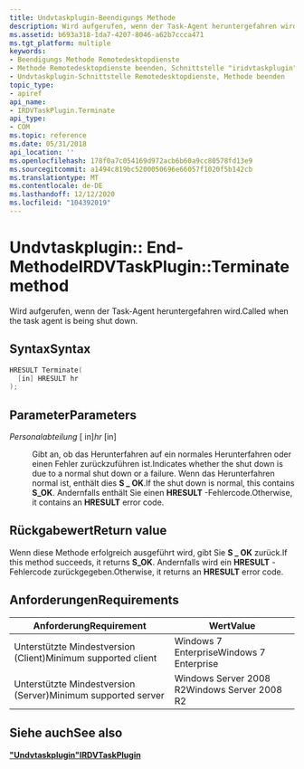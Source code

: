 ```yaml
---
title: Undvtaskplugin-Beendigungs Methode
description: Wird aufgerufen, wenn der Task-Agent heruntergefahren wird.
ms.assetid: b693a318-1da7-4207-8046-a62b7ccca471
ms.tgt_platform: multiple
keywords:
- Beendigungs Methode Remotedesktopdienste
- Methode Remotedesktopdienste beenden, Schnittstelle "iridvtaskplugin"
- Undvtaskplugin-Schnittstelle Remotedesktopdienste, Methode beenden
topic_type:
- apiref
api_name:
- IRDVTaskPlugin.Terminate
api_type:
- COM
ms.topic: reference
ms.date: 05/31/2018
api_location: ''
ms.openlocfilehash: 178f0a7c054169d972acb6b60a9cc80578fd13e9
ms.sourcegitcommit: a1494c819bc5200050696e66057f1020f5b142cb
ms.translationtype: MT
ms.contentlocale: de-DE
ms.lasthandoff: 12/12/2020
ms.locfileid: "104392019"
---
```

# <a name="irdvtaskpluginterminate-method"></a><span data-ttu-id="3f28f-106">Undvtaskplugin:: End-Methode</span><span class="sxs-lookup"><span data-stu-id="3f28f-106">IRDVTaskPlugin::Terminate method</span></span>

<span data-ttu-id="3f28f-107">Wird aufgerufen, wenn der Task-Agent heruntergefahren wird.</span><span class="sxs-lookup"><span data-stu-id="3f28f-107">Called when the task agent is being shut down.</span></span>

## <a name="syntax"></a><span data-ttu-id="3f28f-108">Syntax</span><span class="sxs-lookup"><span data-stu-id="3f28f-108">Syntax</span></span>


```C++
HRESULT Terminate(
  [in] HRESULT hr
);
```



## <a name="parameters"></a><span data-ttu-id="3f28f-109">Parameter</span><span class="sxs-lookup"><span data-stu-id="3f28f-109">Parameters</span></span>

<dl> <dt>

<span data-ttu-id="3f28f-110">*Personalabteilung* \[ in\]</span><span class="sxs-lookup"><span data-stu-id="3f28f-110">*hr* \[in\]</span></span>
</dt> <dd>

<span data-ttu-id="3f28f-111">Gibt an, ob das Herunterfahren auf ein normales Herunterfahren oder einen Fehler zurückzuführen ist.</span><span class="sxs-lookup"><span data-stu-id="3f28f-111">Indicates whether the shut down is due to a normal shut down or a failure.</span></span> <span data-ttu-id="3f28f-112">Wenn das Herunterfahren normal ist, enthält dies **S \_ OK**.</span><span class="sxs-lookup"><span data-stu-id="3f28f-112">If the shut down is normal, this contains **S\_OK**.</span></span> <span data-ttu-id="3f28f-113">Andernfalls enthält Sie einen **HRESULT** -Fehlercode.</span><span class="sxs-lookup"><span data-stu-id="3f28f-113">Otherwise, it contains an **HRESULT** error code.</span></span>

</dd> </dl>

## <a name="return-value"></a><span data-ttu-id="3f28f-114">Rückgabewert</span><span class="sxs-lookup"><span data-stu-id="3f28f-114">Return value</span></span>

<span data-ttu-id="3f28f-115">Wenn diese Methode erfolgreich ausgeführt wird, gibt Sie **S \_ OK** zurück.</span><span class="sxs-lookup"><span data-stu-id="3f28f-115">If this method succeeds, it returns **S\_OK**.</span></span> <span data-ttu-id="3f28f-116">Andernfalls wird ein **HRESULT** -Fehlercode zurückgegeben.</span><span class="sxs-lookup"><span data-stu-id="3f28f-116">Otherwise, it returns an **HRESULT** error code.</span></span>

## <a name="requirements"></a><span data-ttu-id="3f28f-117">Anforderungen</span><span class="sxs-lookup"><span data-stu-id="3f28f-117">Requirements</span></span>



| <span data-ttu-id="3f28f-118">Anforderung</span><span class="sxs-lookup"><span data-stu-id="3f28f-118">Requirement</span></span> | <span data-ttu-id="3f28f-119">Wert</span><span class="sxs-lookup"><span data-stu-id="3f28f-119">Value</span></span> |
|-------------------------------------|-----------------------------------|
| <span data-ttu-id="3f28f-120">Unterstützte Mindestversion (Client)</span><span class="sxs-lookup"><span data-stu-id="3f28f-120">Minimum supported client</span></span><br/> | <span data-ttu-id="3f28f-121">Windows 7 Enterprise</span><span class="sxs-lookup"><span data-stu-id="3f28f-121">Windows 7 Enterprise</span></span><br/>   |
| <span data-ttu-id="3f28f-122">Unterstützte Mindestversion (Server)</span><span class="sxs-lookup"><span data-stu-id="3f28f-122">Minimum supported server</span></span><br/> | <span data-ttu-id="3f28f-123">Windows Server 2008 R2</span><span class="sxs-lookup"><span data-stu-id="3f28f-123">Windows Server 2008 R2</span></span><br/> |



## <a name="see-also"></a><span data-ttu-id="3f28f-124">Siehe auch</span><span class="sxs-lookup"><span data-stu-id="3f28f-124">See also</span></span>

<dl> <dt>

[<span data-ttu-id="3f28f-125">**"Undvtaskplugin"**</span><span class="sxs-lookup"><span data-stu-id="3f28f-125">**IRDVTaskPlugin**</span></span>](irdvtaskplugin.md)
</dt> </dl>

 

 





